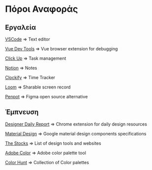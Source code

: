 # Πόροι Αναφοράς

## Εργαλεία

[VSCode](https://code.visualstudio.com/) => Text editor

[Vue Dev Tools](https://devtools.vuejs.org/) => Vue browser extension for debugging

[Click Up](https://clickup.com/) => Task management

[Notion](https://www.notion.so/) => Notes

[Clockify](https://clockify.me/lp/employee-time-tracking?utm_medium=cpc&utm_source=google&utm_campaign=WOW:PER:MAX_CustomersList_XX_tROAS:G&utm_cmpid=20568897015&utm_agid=&utm_term=&device=c&gad_source=1&gclid=CjwKCAjw88yxBhBWEiwA7cm6pa25wRHxdPF9PdsfxoUTsb6JmaVZ1z_jGqRKacr7btQ-hCQNqdDZ3xoChR4QAvD_BwE) => Time Tracker

[Loom](https://www.loom.com/) => Sharable screen record

[Penpot](https://penpot.app/) => Figma open source alternative

## Έμπνευση

[Designer Daily Report](https://app.designerdailyreport.com/) => Chrome extension for daily design resources

[Material Design](https://m3.material.io/components) => Google material design components specifications

[The Stocks](https://thestocks.im/) => List of design tools and websites

[Adobe Color](https://color.adobe.com/) => Adobe color palette tool

[Color Hunt](https://colorhunt.co/) => Collection of Color palettes
